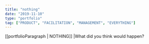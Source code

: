 ```yaml
---
title: "nothing"
date: "2019-11-10"
type: "portfolio"
tag: ["PRODUCT", "FACILITATION", "MANAGEMENT", "EVERYTHING"]
---
```


[[portfolioParagraph | NOTHING]]
|What did you think would happen?
